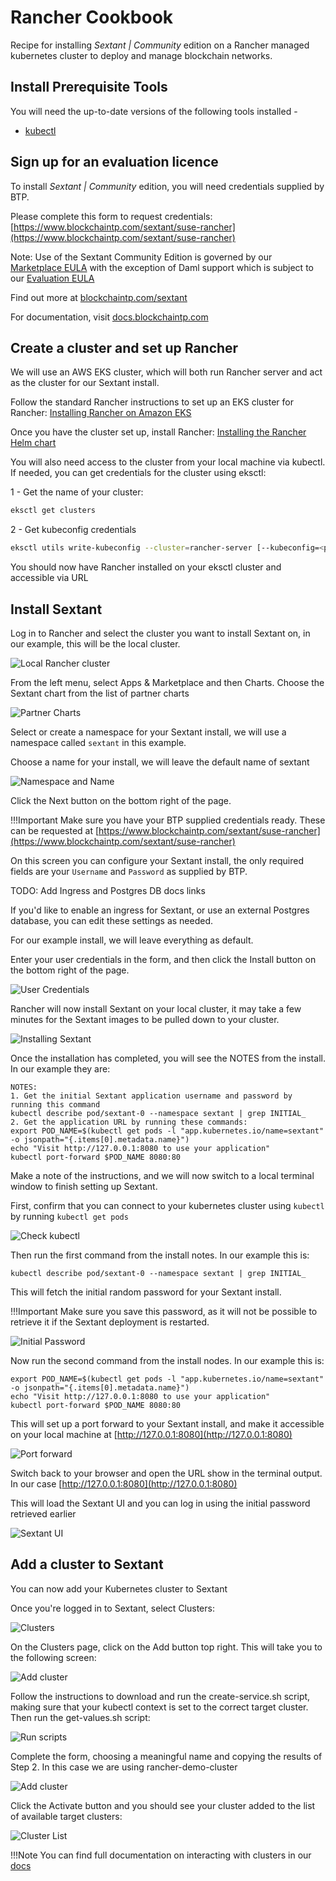 # Rancher Cookbook

Recipe for installing
_Sextant | Community_ edition on a Rancher managed kubernetes cluster to deploy
and manage blockchain networks.

## Install Prerequisite Tools

You will need the up-to-date versions of the following tools installed -

* [kubectl](https://kubernetes.io/docs/tasks/tools/#kubectl)

## Sign up for an evaluation licence

To install _Sextant | Community_ edition, you will need credentials
supplied by BTP.

Please complete this form to request credentials: [https://www.blockchaintp.com/sextant/suse-rancher](https://www.blockchaintp.com/sextant/suse-rancher)

Note:
Use of the Sextant Community Edition is governed by our [Marketplace EULA](https://sextant-resources.s3.amazonaws.com/agreements/Blockchain+Technology+Partners+Limited+(Marketplace)+End+User+License+Agreement.pdf)
with the exception of Daml support which is subject to our [Evaluation EULA](https://sextant-resources.s3.amazonaws.com/agreements/Blockchain+Technology+Partners+Limited+(Evaluation)+End+User+License+Agreement.pdf)

Find out more at [blockchaintp.com/sextant](https://www.blockchaintp.com/sextant)

For documentation, visit [docs.blockchaintp.com](https://docs.blockchaintp.com)

## Create a cluster and set up Rancher

We will use an AWS EKS cluster, which will both run Rancher server and act as
the cluster for our Sextant install.

Follow the standard Rancher instructions to set up an EKS
cluster for Rancher: [Installing Rancher on Amazon EKS](https://rancher.com/docs/rancher/v2.6/en/installation/install-rancher-on-k8s/amazon-eks/)

Once you have the cluster set up, install
Rancher: [Installing the Rancher Helm chart](https://rancher.com/docs/rancher/v2.6/en/installation/install-rancher-on-k8s/#install-the-rancher-helm-chart)

You will also need access to the cluster from your local machine via kubectl.
If needed, you can get credentials for the cluster using eksctl:

1 - Get the name of your cluster:

```bash
eksctl get clusters
```

2 - Get kubeconfig credentials

```bash
eksctl utils write-kubeconfig --cluster=rancher-server [--kubeconfig=<path>]
```

You should now have Rancher installed on your eksctl cluster and
accessible via URL

## Install Sextant

Log in to Rancher and select the cluster you want to install Sextant on,
in our example, this will be the local cluster.

![Local Rancher cluster](../images/rancher/screenshot1.png)

From the left menu, select Apps & Marketplace and then Charts.
Choose the Sextant chart from the list of partner charts

![Partner Charts](../images/rancher/screenshot2.png)

Select or create a namespace for your Sextant install, we will use a
namespace called `sextant` in this example.

Choose a name for your install, we will leave the default name of sextant

![Namespace and Name](../images/rancher/Screenshot3.png)

Click the Next button on the bottom right of the page.

!!!Important
    Make sure you have your BTP supplied credentials ready. These can be
    requested at [https://www.blockchaintp.com/sextant/suse-rancher](https://www.blockchaintp.com/sextant/suse-rancher)

On this screen you can configure your Sextant install, the only required fields
are your `Username` and `Password` as supplied by BTP.

TODO:
Add Ingress and Postgres DB docs links

If you'd like to enable an ingress for Sextant, or use an external
Postgres database, you can edit these settings as needed.

For our example install, we will leave everything as default.

Enter your user credentials in the form, and then click the Install button
on the bottom right of the page.

![User Credentials](../images/rancher/screenshot4.png)

Rancher will now install Sextant on your local cluster, it may take a few
minutes for the Sextant images to be pulled down to your cluster.

![Installing Sextant](../images/rancher/screenshot5.png)

Once the installation has completed, you will see the NOTES from the install.
In our example they are:

```
NOTES:
1. Get the initial Sextant application username and password by running this command
kubectl describe pod/sextant-0 --namespace sextant | grep INITIAL_
2. Get the application URL by running these commands:
export POD_NAME=$(kubectl get pods -l "app.kubernetes.io/name=sextant" -o jsonpath="{.items[0].metadata.name}")
echo "Visit http://127.0.0.1:8080 to use your application"
kubectl port-forward $POD_NAME 8080:80

```

Make a note of the instructions, and we will now switch to a local terminal
window to finish setting up Sextant.

First, confirm that you can connect to your kubernetes cluster using
`kubectl` by running `kubectl get pods`

![Check kubectl](../images/rancher/screenshot6.png)

Then run the first command from the install notes. In our example this is:

```
kubectl describe pod/sextant-0 --namespace sextant | grep INITIAL_

```

This will fetch the initial random password for your Sextant install.

!!!Important
    Make sure you save this password, as it will not be possible to retrieve
    it if the Sextant deployment is restarted.

![Initial Password](../images/rancher/screenshot7.png)

Now run the second command from the install nodes. In our example this is:

```
export POD_NAME=$(kubectl get pods -l "app.kubernetes.io/name=sextant" -o jsonpath="{.items[0].metadata.name}")
echo "Visit http://127.0.0.1:8080 to use your application"
kubectl port-forward $POD_NAME 8080:80

```

This will set up a port forward to your Sextant install, and make it accessible
on your local machine at [http://127.0.0.1:8080](http://127.0.0.1:8080)

![Port forward](../images/rancher/screenshot8.png)

Switch back to your browser and open the URL show in the terminal output. In
our case [http://127.0.0.1:8080](http://127.0.0.1:8080)

This will load the Sextant UI and you can log in using the initial password
retrieved earlier

![Sextant UI](../images/rancher/screenshot9.png)

## Add a cluster to Sextant

You can now add your Kubernetes cluster to Sextant

Once you're logged in to Sextant, select Clusters:

![Clusters](../images/rancher/screenshot-.png)

On the Clusters page, click on the Add button top right. This will take you to
the following screen:

![Add cluster](../images/rancher/screenshot-.png)

Follow the instructions to download and run the create-service.sh script,
making sure that your kubectl context is set to the correct target cluster.
Then run the get-values.sh script:

![Run scripts](../images/rancher/screenshot-.png)

Complete the form, choosing a meaningful name and copying the results of Step 2.
In this case we are using rancher-demo-cluster

![Add cluster](../images/rancher/screenshot-.png)

Click the Activate button and you should see your cluster added to the list of
available target clusters:

![Cluster List](../images/rancher/screenshot-.png)

!!!Note
    You can find full documentation on interacting with clusters in our [docs](https://docs.blockchaintp.com/en/latest/sextant/clusters/management/)
